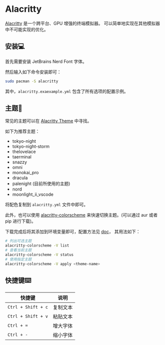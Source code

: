 # Alacritty

[Alacritty](https://github.com/alacritty/alacritty) 是一个跨平台、GPU 增强的终端模拟器。
可以简单地实现在其他模拟器中不可能实现的优化。

## 安装💻

首先需要安装 JetBrains Nerd Font 字体。

然后输入如下命令安装即可：

```sh
sudo pacman -S alacritty
```

其中，`alacritty.exaexample.yml` 包含了所有选项的配置示例。

## 主题👕

常见的主题可以在 [Alacritty Theme](https://github.com/eendroroy/alacritty-theme) 中寻找。

如下为推荐主题：

- tokyo-night
- tokyo-night-storm
- thelovelace
- taerminal
- snazzy
- omni
- monokai_pro
- dracula
- palenight (目前所使用的主题)
- nord
- moonlight_ii_vscode

将配色复制到 `alacritty.yml` 文件中即可。

此外，也可以使用 [alacritty-colorscheme](https://github.com/toggle-corp/alacritty-colorscheme) 
来快速切换主题。(可以通过 aur 或者 pip 进行下载)。

下载完成后将其添加到环境变量即可，配置方法见 [doc](https://github.com/toggle-corp/alacritty-colorscheme/blob/master/README.md)，
其用法如下：

```sh
# 列出可选主题
alacritty-colorscheme -V list
# 查看当前主题
alacritty-colorscheme -V status
# 使用指定主题
alacritty-colorscheme -V apply <theme-name>
```

## 快捷键⌨️

| 快捷键             | 说明     |
| ------------------ | -------- |
| `Ctrl + Shift + c` | 复制文本 |
| `Ctrl + Shift + v` | 粘贴文本 |
| `Ctrl + =`         | 增大字体 |
| `Ctrl + -`         | 缩小字体 |

